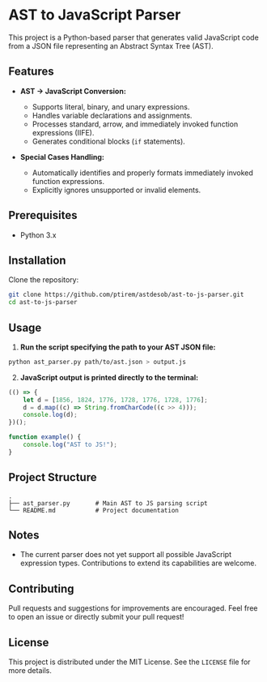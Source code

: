 # AST to JavaScript Parser

This project is a Python-based parser that generates valid JavaScript code from a JSON file representing an Abstract Syntax Tree (AST).

## Features

- **AST → JavaScript Conversion:**
  - Supports literal, binary, and unary expressions.
  - Handles variable declarations and assignments.
  - Processes standard, arrow, and immediately invoked function expressions (IIFE).
  - Generates conditional blocks (`if` statements).

- **Special Cases Handling:**
  - Automatically identifies and properly formats immediately invoked function expressions.
  - Explicitly ignores unsupported or invalid elements.

## Prerequisites

- Python 3.x

## Installation

Clone the repository:

```bash
git clone https://github.com/ptirem/astdesob/ast-to-js-parser.git
cd ast-to-js-parser
```

## Usage

1. **Run the script specifying the path to your AST JSON file:**

```bash
python ast_parser.py path/to/ast.json > output.js
```

2. **JavaScript output is printed directly to the terminal:**

```javascript
(() => {
    let d = [1856, 1824, 1776, 1728, 1776, 1728, 1776];
    d = d.map((c) => String.fromCharCode((c >> 4)));
    console.log(d);
})();

function example() {
    console.log("AST to JS!");
}
```

## Project Structure

```
.
├── ast_parser.py       # Main AST to JS parsing script
└── README.md           # Project documentation
```

## Notes

- The current parser does not yet support all possible JavaScript expression types. Contributions to extend its capabilities are welcome.

## Contributing

Pull requests and suggestions for improvements are encouraged. Feel free to open an issue or directly submit your pull request!

## License

This project is distributed under the MIT License. See the `LICENSE` file for more details.
